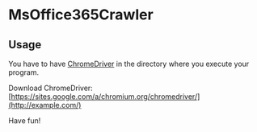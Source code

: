 # MsOffice365Crawler
Usage
---------------------

You have to have [ChromeDriver](http://example.com/) in the directory where you execute your program.

Download ChromeDriver:
[https://sites.google.com/a/chromium.org/chromedriver/](http://example.com/)

Have fun!